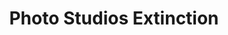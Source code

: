 ---
collection_archive: false
collection_awards: []
collection_category:
  - Reportage
  - Environments
  - Still Life + Details
  - Workplace
  - Color
collection_content: 
collection_cover: https://d1sf55qlb7p6hz.cloudfront.net/studios-7.jpg
collection_cover_mobile: https://d1sf55qlb7p6hz.cloudfront.net/verticalcovers-5.jpg
collection_description: >-
  Like many of my works, I am interested in the artifacts left behind by our
  evolving relationship with technology. Will iPhones and influencers cover all
  of our senior photos, glamour shots, and high school homecomings?
collection_description_alignment: center
collection_filter: Personal
collection_hidden: false
collection_meta: Preview of a Work in Progress
collection_press: []
collection_preview:
  - https://d1sf55qlb7p6hz.cloudfront.net/studios-cover-3.jpg
  - https://d1sf55qlb7p6hz.cloudfront.net/studios-cover-1.jpg
  - https://d1sf55qlb7p6hz.cloudfront.net/studios-cover-2.jpg
  - https://d1sf55qlb7p6hz.cloudfront.net/studios-cover-4.jpg
cover_image: https://d1sf55qlb7p6hz.cloudfront.net/social-5.jpg
date: 
hide_footer: true 
logo: 
navigation_theme: white
px_extra: true
slug: Photo-Studios-Extinction
theme_color: "#FBC8B2"
theme_color_all_works: FFAC87"
title: Photo Studios Extinction
collection_exhibition:
  - content: |-
      **2019**  
      AP 35: American Photography Annual 35  
      Best Personal Work Series:  
      "Phoenix: A Dystopian Legoland That Tastes Like Candy"
    template: popup-text-element
collection_blocks:
  - _bookshop_name: collections/media-row-start
    row_alignment: between
  - _bookshop_name: collections/media-element 
    color: "#B4FFAB"
    image:  https://d1sf55qlb7p6hz.cloudfront.net/studios-1.jpg
    margin_left: 20
    margin_right: 0
    margin_y: 100
    width: 60
  - _bookshop_name: collections/media-row
    row_alignment: between
  - _bookshop_name: collections/media-element 
    color: "#FBE7CF"
    image:  https://d1sf55qlb7p6hz.cloudfront.net/studios-3.jpg
    margin_left: 10
    margin_y: 300
    width: 40
  - _bookshop_name: collections/media-element 
    color: "#F5EFEF"
    image:  https://d1sf55qlb7p6hz.cloudfront.net/studios-2.jpg
    margin_left: 0
    margin_right: 0
    margin_y: 100
    width: 40
  - _bookshop_name: collections/media-row
    row_alignment: between
  - _bookshop_name: collections/media-element 
    color: "#DCE3EB"
    image:  https://d1sf55qlb7p6hz.cloudfront.net/studios-4.jpg
    margin_left: 30
    margin_y: 100
    width: 60
  - _bookshop_name: collections/media-row
    row_alignment: between
  - _bookshop_name: collections/media-element 
    color: "#EDF2E6"
    image:  https://d1sf55qlb7p6hz.cloudfront.net/studios-5.jpg
    margin_left: 5
    margin_right: 0
    margin_y: 100
    width: 33
  - _bookshop_name: collections/media-element 
    color: "#FBE9ED"
    image:  https://d1sf55qlb7p6hz.cloudfront.net/studios-6.jpg
    margin_y: 300
    width: 50
  - _bookshop_name: collections/media-element 
    color: "#F2E8F2"
    image:  https://d1sf55qlb7p6hz.cloudfront.net/studios-9.jpg
    margin_left: 10
    margin_right: 0
    margin_y: 500
    width: 45
  - _bookshop_name: collections/media-element 
    color: "#F4ECE6"
    image:  https://d1sf55qlb7p6hz.cloudfront.net/studios-8.jpg
    margin_left: 0
    margin_right: 10
    margin_y: 200
    width: 30
  - _bookshop_name: collections/media-row
    row_alignment: between
  - _bookshop_name: collections/media-element 
    color: "#FEEECD"
    image:  https://d1sf55qlb7p6hz.cloudfront.net/studios-7.jpg
    margin_left: 20
    margin_right: 0
    margin_y: 100
    width: 60
  - _bookshop_name: collections/media-row-end
---
